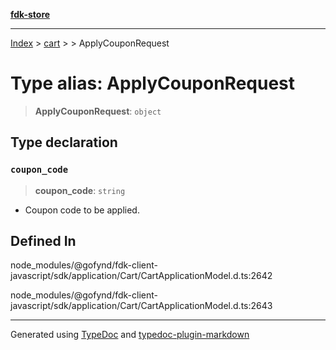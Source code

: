 [**fdk-store**](../../../README.md)
***

[Index](../../../API.md) > [cart](../../README.md) > [<internal>](../README.md) > ApplyCouponRequest

# Type alias: ApplyCouponRequest

> **ApplyCouponRequest**: `object`

## Type declaration

### `coupon_code`

> **coupon\_code**: `string`

- Coupon code to be applied.

## Defined In

node\_modules/@gofynd/fdk-client-javascript/sdk/application/Cart/CartApplicationModel.d.ts:2642

node\_modules/@gofynd/fdk-client-javascript/sdk/application/Cart/CartApplicationModel.d.ts:2643

***
Generated using [TypeDoc](https://typedoc.org/) and [typedoc-plugin-markdown](https://www.npmjs.com/package/typedoc-plugin-markdown)
